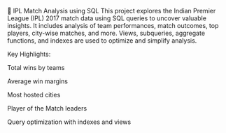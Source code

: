 🏏 IPL Match Analysis using SQL
This project explores the Indian Premier League (IPL) 2017 match data using SQL queries to uncover valuable insights. It includes analysis of team performances, match outcomes, top players, city-wise matches, and more. Views, subqueries, aggregate functions, and indexes are used to optimize and simplify analysis.

Key Highlights:

Total wins by teams

Average win margins

Most hosted cities

Player of the Match leaders

Query optimization with indexes and views
